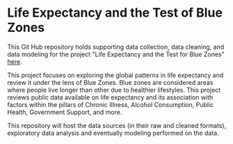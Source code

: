 # Life Expectancy and the Test of Blue Zones

This Git Hub repository holds supporting data collection, data cleaning, and data modeling for the project "Life Expectancy and the Test for Blue Zones" [here](https://sites.google.com/colorado.edu/life-expectancy-and-blue-zones/introduction).

This project focuses on exploring the global patterns in life expectancy and review it under the lens of Blue Zones. Blue zones are considered areas where people live longer than other due to healthier lifestyles. This project reviews public data available on life expectancy and its association with factors within the pillars of Chronic Illness, Alcohol Consumption, Public Health, Government Support, and more. 

This repository will host the data sources (in their raw and cleaned formats), exploratory data analysis and eventually modeling performed on the data.  
